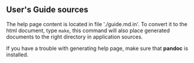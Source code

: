 ## User's Guide sources

The help page content is located in file './guide.md.in'. To convert it to the
html document, type `make`, this command will also place generated documents
to the right directory in application sources.

If you have a trouble with generating help page, make sure that **pandoc** is
installed.
